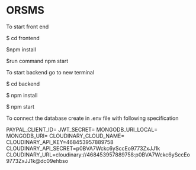 # ORSMS

To start front end 

$ cd frontend

$npm install

$run command npm start

To start backend go to new terminal

$ cd backend

$ npm install

$ npm start


To connect the database create in .env file  with following specification

PAYPAL_CLIENT_ID=
JWT_SECRET=
MONGODB_URI_LOCAL=
MONGODB_URI=
CLOUDINARY_CLOUD_NAME=
CLOUDINARY_API_KEY=468453957889758
CLOUDINARY_API_SECRET=p0BVA7Wckc6ySccEo9773ZxJJ1k
CLOUDINARY_URL=cloudinary://468453957889758:p0BVA7Wckc6ySccEo9773ZxJJ1k@dc09ehbso
